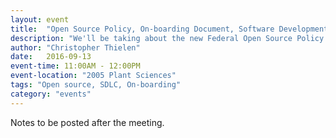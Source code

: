 ```yaml
---
layout: event
title:  "Open Source Policy, On-boarding Document, Software Development Lifecycle"
description: "We'll be taking about the new Federal Open Source Policy and how UC Davis might take advantage, as well as an idea for an on-boarding (welcome) document. Scott Kirkland and Shawn DeArmont will also be discussing concepts and tools around the Software Development Lifecycle (SDLC)."
author: "Christopher Thielen"
date:   2016-09-13
event-time: 11:00AM - 12:00PM
event-location: "2005 Plant Sciences"
tags: "Open source, SDLC, On-boarding"
category: "events"
---
```


Notes to be posted after the meeting.
